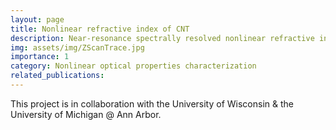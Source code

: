 ```yaml
---
layout: page
title: Nonlinear refractive index of CNT
description: Near-resonance spectrally resolved nonlinear refractive index characterization of single-chirality carbon nanotubes
img: assets/img/ZScanTrace.jpg
importance: 1
category: Nonlinear optical properties characterization
related_publications:
---
```


This project is in collaboration with the University of Wisconsin & the University of Michigan @ Ann Arbor.


